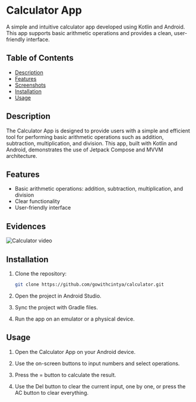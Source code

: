 # Calculator App

A simple and intuitive calculator app developed using Kotlin and Android. This app supports basic arithmetic operations and provides a clean, user-friendly interface.

## Table of Contents
- [Description](#description)
- [Features](#features)
- [Screenshots](#screenshots)
- [Installation](#installation)
- [Usage](#usage)

## Description

The Calculator App is designed to provide users with a simple and efficient tool for performing basic arithmetic operations such as addition, subtraction, multiplication, and division. This app, built with Kotlin and Android, demonstrates the use of Jetpack Compose and MVVM architecture.

## Features

- Basic arithmetic operations: addition, subtraction, multiplication, and division
- Clear functionality
- User-friendly interface

## Evidences

![Calculator video](https://github.com/user-attachments/assets/f53facbc-a68f-4a2b-999f-fdce5e366883)

## Installation

1. Clone the repository:
   ```bash
   git clone https://github.com/gowithcintya/calculator.git

2. Open the project in Android Studio.

3. Sync the project with Gradle files.
   
4. Run the app on an emulator or a physical device.

## Usage

1. Open the Calculator App on your Android device.

2. Use the on-screen buttons to input numbers and select operations.

3. Press the = button to calculate the result.

4. Use the Del button to clear the current input, one by one, or press the AC button to clear everything.
